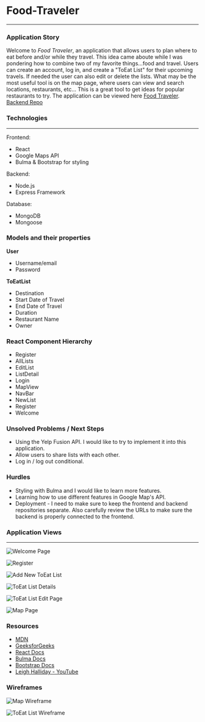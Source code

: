 # Food-Traveler
----------------

### Application Story
 Welcome to _Food Traveler_, an application that allows users to plan where to eat before and/or while they travel.  This idea came aboute while I was pondering how to combine two of my favorite things...food and travel.  Users can create an account, log in, and create a "ToEat List" for their upcoming travels.  If needed the user can also edit or delete the lists.  What may be the most useful tool is on the map page, where users can view and search locations, restaurants, etc...  This is a great tool to get ideas for popular restaurants to try.  The application can be viewed here [Food Traveler](https://foodtraveler.herokuapp.com/).
 [Backend Repo](https://github.com/mattgholden/Food-Traveler-Backend)

### Technologies
-----------------
Frontend: 
- React
- Google Maps API
- Bulma & Bootstrap for styling

Backend: 
- Node.js
- Express Framework

Database: 
- MongoDB
- Mongoose

### Models and their properties
**User**
- Username/email
- Password

**ToEatList**
- Destination
- Start Date of Travel
- End Date of Travel
- Duration
- Restaurant Name
- Owner

### React Component Hierarchy

- Register
- AllLists
- EditList
- ListDetail
- Login
- MapView
- NavBar
- NewList
- Register
- Welcome

### Unsolved Problems / Next Steps
- Using the Yelp Fusion API.  I would like to try to implement it into this application.
- Allow users to share lists with each other.
- Log in / log out conditional.

### Hurdles
- Styling with Bulma and I would like to learn more features.
- Learning how to use different features in Google Map's API.
- Deployment - I need to make sure to keep the frontend and backend repositories separate.  Also carefully review the URLs to make sure the backend is properly connected to the frontend.



### Application Views
----------------------

![Welcome Page](https://user-images.githubusercontent.com/91032366/161655944-2e6824b1-2aab-4012-8a7f-23adf651a755.png)

![Register](https://user-images.githubusercontent.com/91032366/161656187-03ceb4d7-5625-413c-8ce3-576b37e05278.png)

![Add New ToEat List](https://user-images.githubusercontent.com/91032366/161656288-0b64c268-6165-4778-817b-56565204eb22.png)

![ToEat List Details](https://user-images.githubusercontent.com/91032366/161656462-9199171f-7a7f-406a-8a51-a1bd8a0c59e4.png)

![ToEat List Edit Page](https://user-images.githubusercontent.com/91032366/161656539-191f9899-ae6e-4537-857d-6e97e123dfd2.png)

![Map Page](https://user-images.githubusercontent.com/91032366/161656120-b0bd8095-c7f6-4fd8-8f18-b155c97df7ef.png)



### Resources
- [MDN](https://developer.mozilla.org/en-US/)
- [GeeksforGeeks](https://www.geeksforgeeks.org/)
- [React Docs](https://reactjs.org/)
- [Bulma Docs](https://bulma.io/)
- [Bootstrap Docs](https://react-bootstrap.github.io/)
- [Leigh Halliday - YouTube](https://www.youtube.com/)



### Wireframes
![Map Wireframe](https://media.git.generalassemb.ly/user/38857/files/7d9bac00-a4b6-11ec-8986-636d8089dfb8)

![ToEat List Wireframe](https://media.git.generalassemb.ly/user/38857/files/31516b80-a4b8-11ec-91da-e81b2d9ad395)



